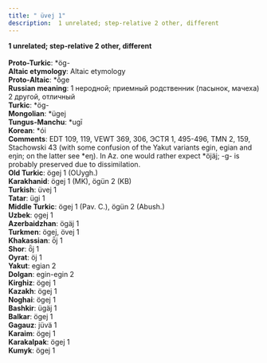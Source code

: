 ```yaml
---
title: " üvej 1"
description:  1 unrelated; step-relative 2 other, different
---
```

<strong> 1 unrelated; step-relative 2 other, different</strong><br><br>
<strong>Proto-Turkic</strong>:  *ög-<br>
<strong>Altaic etymology</strong>:  Altaic etymology<br>
<strong> Proto-Altaic</strong>:  *ŏ̀ge<br>
<strong>Russian meaning</strong>:  1 неродной; приемный родственник (пасынок, мачеха) 2 другой, отличный<br>
<strong>Turkic</strong>:  *ög-<br>
<strong>Mongolian</strong>:  *ügej<br>
<strong>Tungus-Manchu</strong>:  *ugī<br>
<strong>Korean</strong>:  *ói<br>
<strong>Comments</strong>:  EDT 109, 119, VEWT 369, 306, ЭСТЯ 1, 495-496, TMN 2, 159, Stachowski 43 (with some confusion of the Yakut variants egin, egian and eŋin; on the latter see *eŋ). In Az. one would rather expect *öjäj; -g- is probably preserved due to dissimilation.<br>
<strong>Old Turkic</strong>:  ögej 1 (OUygh.)<br>
<strong>Karakhanid</strong>:  ögej 1 (MK), ögün 2 (KB)<br>
<strong>Turkish</strong>:  üvej 1<br>
<strong>Tatar</strong>:  ügi 1<br>
<strong>Middle Turkic</strong>:  ögej 1 (Pav. C.), ögün 2 (Abush.)<br>
<strong>Uzbek</strong>:  ọgej 1<br>
<strong>Azerbaidzhan</strong>:  ögäj 1<br>
<strong>Turkmen</strong>:  ögej, övej 1<br>
<strong>Khakassian</strong>:  ȫj 1<br>
<strong>Shor</strong>:  ȫj 1<br>
<strong>Oyrat</strong>:  öj 1<br>
<strong>Yakut</strong>:  egian 2<br>
<strong>Dolgan</strong>:  egin-egin 2<br>
<strong>Kirghiz</strong>:  ögej 1<br>
<strong>Kazakh</strong>:  ögej 1<br>
<strong>Noghai</strong>:  ögej 1<br>
<strong>Bashkir</strong>:  ügäj 1<br>
<strong>Balkar</strong>:  ögej 1<br>
<strong>Gagauz</strong>:  jüvä 1<br>
<strong>Karaim</strong>:  ögej 1<br>
<strong>Karakalpak</strong>:  ögej 1<br>
<strong>Kumyk</strong>:  ögej 1<br>



